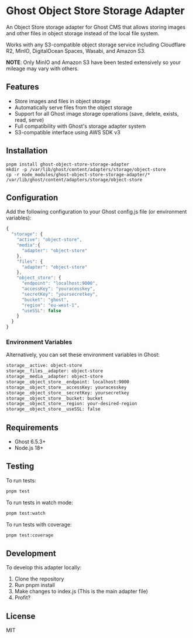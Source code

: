 # Ghost Object Store Storage Adapter

An Object Store storage adapter for Ghost CMS that allows storing images and other files in object storage instead of the local file system.

Works with any S3-compatible object storage service including Cloudflare R2, MinIO, DigitalOcean Spaces, Wasabi, and Amazon S3.

**NOTE**: Only MinIO and Amazon S3 have been tested extensively so your mileage may vary with others.


## Features

- Store images and files in object storage
- Automatically serve files from the object storage
- Support for all Ghost image storage operations (save, delete, exists, read, serve)
- Full compatibility with Ghost's storage adapter system
- S3-compatible interface using AWS SDK v3


## Installation

```bash:
pnpm install ghost-object-store-storage-adapter
mkdir -p /var/lib/ghost/content/adapters/storage/object-store
cp -r node_modules/ghost-object-store-storage-adapter/* /var/lib/ghost/content/adapters/storage/object-store
```


## Configuration

Add the following configuration to your Ghost config.js file (or environment variables):

```javascript
{
  "storage": {
    "active": "object-store",
    "media":{
      "adapter": "object-store"
    },
    "files": {
      "adapter": "object-store"
    },
    "object_store": {
      "endpoint": "localhost:9000",
      "accessKey": "youracesskey",
      "secretKey": "yoursecretkey",
      "bucket": "ghost",
      "region": "eu-west-1",
      "useSSL": false
    }
  }
}
```


### Environment Variables

Alternatively, you can set these environment variables in Ghost:

```bash
storage__active: object-store
storage__files__adapter: object-store
storage__media__adapter: object-store
storage__object_store__endpoint: localhost:9000
storage__object_store__accessKey: youracesskey
storage__object_store__secretKey: yoursecretkey
storage__object_store__bucket: bucket
storage__object_store__region: your-desired-region
storage__object_store__useSSL: false
```


## Requirements

- Ghost 6.5.3+
- Node.js 18+


## Testing

To run tests:
```bash
pnpm test
```

To run tests in watch mode:
```bash
pnpm test:watch
```

To run tests with coverage:
```bash
pnpm test:coverage
```


## Development

To develop this adapter locally:

1. Clone the repository
2. Run pnpm install
3. Make changes to index.js (This is the main adapter file)
4. Profit?


## License

MIT
